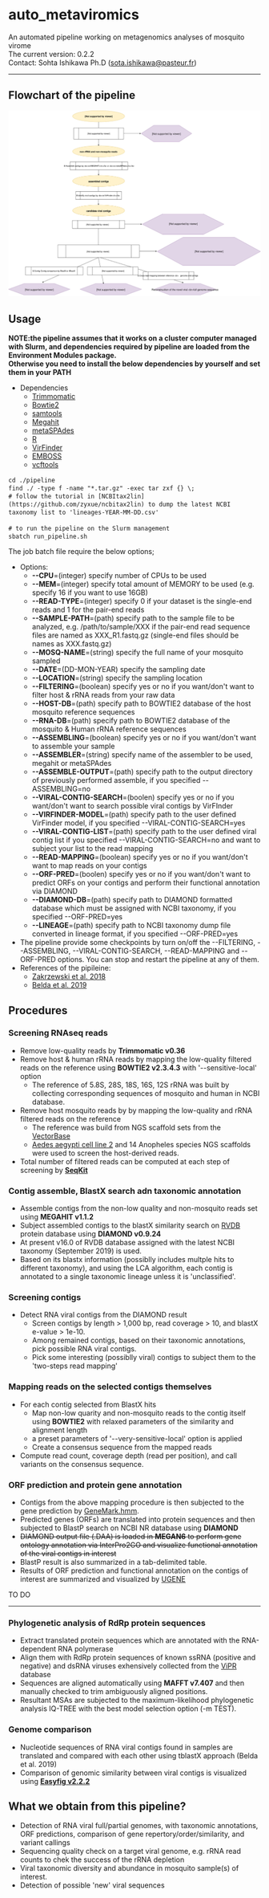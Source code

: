 # auto_metaviromics
An automated pipeline working on metagenomics analyses of mosquito virome  
The current version: 0.2.2  
Contact: Sohta Ishikawa Ph.D (sota.ishikawa@pasteur.fr)  

***
## Flowchart of the pipeline  
![](./image/auto_metaviromics.svg)  

## Usage
**NOTE:the pipeline assumes that it works on a cluster computer managed with Slurm, and dependencies required by pipeline are loaded from the Environment Modules package.**  
**Otherwise you need to install the below dependencies by yourself and set them in your PATH**  
+ Dependencies
    + [Trimmomatic](https://github.com/timflutre/trimmomatic)
    + [Bowtie2](http://bowtie-bio.sourceforge.net/bowtie2/index.shtml)
    + [samtools](http://www.htslib.org/doc/samtools.html)
    + [Megahit](https://github.com/voutcn/megahit)
    + [metaSPAdes](http://cab.spbu.ru/software/spades/)
    + [R](https://www.r-project.org/)
    + [VirFinder](https://github.com/jessieren/VirFinder)
    + [EMBOSS](http://www.bioinformatics.nl/emboss-explorer)
    + [vcftools](https://vcftools.github.io/index.html)  
    
```
cd ./pipeline
find ./ -type f -name "*.tar.gz" -exec tar zxf {} \;
# follow the tutorial in [NCBItax2lin](https://github.com/zyxue/ncbitax2lin) to dump the latest NCBI taxonomy list to 'lineages-YEAR-MM-DD.csv'

# to run the pipeline on the Slurm management
sbatch run_pipeline.sh
```  
The job batch file require the below options;
+ Options: 
  +	**--CPU**=(integer)                 specify number of CPUs to be used
  +	**--MEM**=(integer)                 specify total amount of MEMORY to be used (e.g. specify 16 if you want to use 16GB)
  +	**--READ-TYPE**=(integer)           specify 0 if your dataset is the single-end reads and 1 for the pair-end reads
  +	**--SAMPLE-PATH**=(path)            specify path to the sample file to be analyzed, e.g. /path/to/sample/XXX if the pair-end read sequence files are named as XXX_R1.fastq.gz (single-end files should be names as XXX.fastq.gz) 
  + **--MOSQ-NAME**=(string)            specify the full name of your mosquito sampled
  + **--DATE**=(DD-MON-YEAR)            specify the sampling date
  + **--LOCATION**=(string)             specify the sampling location
  +	**--FILTERING**=(boolean)           specify yes or no if you want/don't want to filter host & rRNA reads from your raw data
  +	**--HOST-DB**=(path)                specify path to BOWTIE2 database of the host mosquito reference sequences
  +	**--RNA-DB**=(path)                 specify path to BOWTIE2 database of the mosquito & Human rRNA reference sequences
  +	**--ASSEMBLING**=(boolean)          specify yes or no if you want/don't want to assemble your sample
  + **--ASSEMBLER**=(string)            specify name of the assembler to be used, megahit or metaSPAdes
  +	**--ASSEMBLE-OUTPUT**=(path)        specify path to the output directory of previously performed assemble, if you specified --ASSEMBLING=no
  + **--VIRAL-CONTIG-SEARCH**=(boolen)  specify yes or no if you want/don't want to search possible viral contigs by VirFInder
  + **--VIRFINDER-MODEL**=(path)        specify path to the user defined VirFinder model, if you specified --VIRAL-CONTIG-SEARCH=yes
  + **--VIRAL-CONTIG-LIST**=(path)      specify path to the user defined viral contig list if you specified --VIRAL-CONTIG-SEARCH=no and want to subject your list to the read mapping
  +	**--READ-MAPPING**=(boolean)        specify yes or no if you want/don't want to map reads on your contigs
  + **--ORF-PRED**=(boolen)             specify yes or no if you want/don't want to predict ORFs on your contigs and perform their functional annotation via DIAMOND
  +	**--DIAMOND-DB**=(path)             specify path to DIAMOND formatted database which must be assigned with NCBI taxonomy, if you specified --ORF-PRED=yes
  +	**--LINEAGE**=(path)                specify path to NCBI taxonomy dump file converted in lineage format, if you specified --ORF-PRED=yes
+ The pipeline provide some checkpoints by turn on/off the --FILTERING, --ASSEMBLING, --VIRAL-CONTIG-SEARCH, --READ-MAPPING and --ORF-PRED options. You can stop and restart the pipeline at any of them.
+ References of the pipileine: 
  + [Zakrzewski et al. 2018](https://www.nature.com/articles/s41598-018-22945-y)
  + [Belda et al. 2019](https://www.ncbi.nlm.nih.gov/pmc/articles/PMC6702732)

## Procedures
### Screening RNAseq reads
+ Remove low-quality reads by **Trimmomatic v0.36**
+ Remove host & human rRNA reads by mapping the low-quality filtered reads on the reference using **BOWTIE2 v2.3.4.3** with '--sensitive-local' option
    + The reference of 5.8S, 28S, 18S, 16S, 12S rRNA was built by collecting corresponding sequences of mosquito and human in NCBI database. 
+ Remove host mosquito reads by  by mapping the low-quality and rRNA filtered reads on the reference
    + The reference was build from NGS scaffold sets from the [VectorBase](https://www.vectorbase.org/organisms/aedes-aegypti)
    + [Aedes aegypti cell line 2](https://www.vectorbase.org/organisms/aedes-aegypti) and 14 Anopheles species NGS scaffolds were used to screen the host-derived reads.
+ Total number of filtered reads can be computed at each step of screening by **[SeqKit](https://github.com/shenwei356/seqkit)**   

### Contig assemble, BlastX search adn taxonomic annotation
+ Assemble contigs from the non-low quality and non-mosquito reads set using **MEGAHIT v1.1.2**
+ Subject assembled contigs to the blastX similarity search on [RVDB](https://rvdb-prot.pasteur.fr/) protein database using **DIAMOND v0.9.24**
+ At present v16.0 of RVDB database assigned with the latest NCBI taxonomy (September 2019) is used.
+ Based on its blastx information (possiblly includes multple hits to different taxonomy), and using the LCA algorithm, each contig is annotated to a single taxonomic lineage unless it is 'unclassified'.

### Screening contigs
+ Detect RNA viral contigs from the DIAMOND result
    + Screen contigs by length > 1,000 bp, read coverage > 10, and blastX e-value > 1e-10.
    + Among remained contigs, based on their taxonomic annotations, pick possible RNA viral contigs.
    + Pick some interesting (possiblly viral) contigs to subject them to the 'two-steps read mapping'

### Mapping reads on the selected contigs themselves
+ For each contig selected from BlastX hits
    +  Map non-low quarity and non-mosquito reads to the contig itself using **BOWTIE2** with relaxed parameters of the similarity and alignment length
    +  a preset parameters of '--very-sensitive-local' option is applied
    +  Create a consensus sequence from the mapped reads
+ Compute read count, coverage depth (read per position), and call variants on the consensus sequence.  

### ORF prediction and protein gene annotation
+ Contigs from the above mapping procedure is then subjected to the gene prediction by [GeneMark.hmm](http://exon.gatech.edu/index.html). 
+ Predicted genes (ORFs) are translated into protein sequences and then subjected to BlastP search on NCBI NR database using **DIAMOND**
+ ~~DIAMOND output file (.DAA) is loaded in **MEGAN6** to perform gene ontology annotation via InterPro2GO and visualize functional annotation of the viral contigs in interest~~
+ BlastP result is also summarized in a tab-delimited table.
+ Results of ORF prediction and functional annotation on the contigs of interest are summarized and visualized by [UGENE](http://ugene.net/)

TO DO
***

### Phylogenetic analysis of RdRp protein sequences
+ Extract translated protein sequences which are annotated with the RNA-dependent RNA polymerase
+ Align them with RdRp protein sequences of known ssRNA (positive and negative) and dsRNA viruses exhensively collected from the [ViPR](https://www.viprbrc.org/brc/home.spg?decorator=vipr) database
+ Sequences are aligned automatically using **MAFFT v7.407** and then manually checked to trim ambiguously aligned positions.
+ Resultant MSAs are subjected to the maximum-likelihood phylogenetic analysis IQ-TREE with the best model selection option (-m TEST).

### Genome comparison 
+ Nucleotide sequences of RNA viral contigs found in samples are translated and compared with each other using tblastX approach (Belda et al. 2019)
+ Comparison of genomic similarity between viral contigs is visualized using **[Easyfig v2.2.2](https://mjsull.github.io/Easyfig/)**

## What we obtain from this pipeline?
+ Detection of RNA viral full/partial genomes, with taxonomic annotations, ORF predictions, comparison of gene repertory/order/similarity, and variant callings
+ Sequencing quality check on a target viral genome, e.g. rRNA read counts to chek the success of the rRNA depletion 
+ Viral taxonomic diversity and abundance in mosquito sample(s) of interest.
+ Detection of possible 'new' viral sequences
